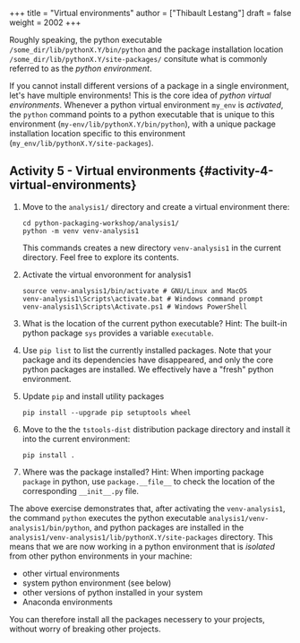 +++
title = "Virtual environments"
author = ["Thibault Lestang"]
draft = false
weight = 2002
+++

Roughly speaking, the python executable `/some_dir/lib/pythonX.Y/bin/python`
and the package installation location `/some_dir/lib/pythonX.Y/site-packages/`
consitute what is commonly referred to as the _python environment_.

If you cannot install different versions of a package in a single environment,
let's have multiple environments! This is the core idea of _python virtual environments_.
Whenever a python virtual environment `my_env` is _activated_, the `python` command points to a
python executable that is unique to this environment (`my-env/lib/pythonX.Y/bin/python`), with a unique package installation location
specific to this environment (`my_env/lib/pythonX.Y/site-packages`).


## Activity 5 - Virtual environments {#activity-4-virtual-environments}

1.  Move to the `analysis1/` directory and create a virtual environment there:

    ```shell
    cd python-packaging-workshop/analysis1/
    python -m venv venv-analysis1
    ```

    This commands creates a new directory `venv-analysis1` in the current directory.
    Feel free to explore its contents.

2.  Activate the virtual envoronment for analysis1

    ```shell
    source venv-analysis1/bin/activate # GNU/Linux and MacOS
    venv-analysis1\Scripts\activate.bat # Windows command prompt
    venv-analysis1\Scripts\Activate.ps1 # Windows PowerShell
    ```

3.  What is the location of the current python executable?
    Hint: The built-in python package `sys` provides a variable `executable`.

4.  Use `pip list` to list the currently installed packages.
    Note that your package and its dependencies have disappeared, and only
    the core python packages are installed. We effectively have a "fresh" python environment.

5.  Update `pip` and install utility packages

    ```shell
    pip install --upgrade pip setuptools wheel
    ```

6.  Move to the the `tstools-dist` distribution package directory and install it into the
    current environment:

    ```shell
    pip install .
    ```

7.  Where was the package installed?
    Hint: When importing package `package` in python, use `package.__file__`
    to check the location of the corresponding `__init__.py` file.

The above exercise demonstrates that, after activating the `venv-analysis1`, the command `python`
executes the python executable `analysis1/venv-analysis1/bin/python`, and python packages are installed
in the `analysis1/venv-analysis1/lib/pythonX.Y/site-packages` directory.
This means that we are now working in a python environment that is _isolated_ from other python environments
in your machine:

-   other virtual environments
-   system python environment (see below)
-   other versions of python installed in your system
-   Anaconda environments

You can therefore install all the packages necessery to your projects, without worry of breaking
other projects.
